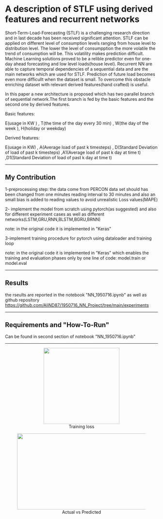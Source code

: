 # A description of STLF using derived features and recurrent networks
Short-Term-Load-Forecasting (STLF) is a challenging research direction and in last decade has been received significant attention.
 STLF can be applied on different level of consumption levels ranging from house level to distribution level. The lower the level of consumpption the more volatile the trend of consumption will be. This volatility makes prediction difficult.
Machine Learning solutions proved to be a relible predictor even for one-day ahead forecasting and low level loads(house level).
Recurrent NN are able to capture temporal dependencies of a sequential data and are the main networks which are used for STLF.
Prediction of future load becomes even more difficullt when the dataset is small.
To overcome this obstacle enriching dataset with relevant derived features(hand crafted) is useful.

In this paper a new architecture is proposed which has two parallel branch of sequential network.The first branch is fed by the basic features and the second one by derived features.

Basic features:

E(usage in KW ) , T(the time of the day every 30 min) , W(the day of the week ), H(holiday or weekday)

Derived features:

E(usage in KW) , A(Average load of past k timesteps) , D(Standard Deviation of load of past k timesteps) ,A1(Average load of past k day at time t) ,D1(Standard Deviation of load of past k day at time t)

<hr/>

## My Contribution

1-preprocessing step: the data come from PERCON data set should has been  changed  from one minutes reading interval to 30 minutes and also an small bias is added to reading values to avoid unrealistic Loss values(MAPE) 

2- implement the model from scratch using pytorch(as suggested) and also for different experiment cases as well as different networks(LSTM,GRU,RNN,BLSTM,BGRU,BRNN) 

note: in the original code it is implemented in "Keras" 

3-implement training procedure for pytorch using dataloader and training loop

note: in the original code it is implemented in "Keras" which enables the training and evaluation phases only by one line of code: model.train or model.eval 

<hr/>

## Results 
the rseults are reported in the notebook "NN_1950716.ipynb" as well as github repository https://github.com/AliND87/1950716_NN_Project/tree/main/experiments  

<hr/>

## Requirements and "How-To-Run"
Can be found  in second section of notebook "NN_1950716.ipynb"

<hr/>

 
 <figure>
 <center>
 <img src='https://i.postimg.cc/63Snk5K6/overal-results.png' width="250" 
      height="250"/>
 <figcaption>Training loss</figcaption>
 </center>
 </figure>
 
 <figure>
 <center>
 <img src='https://postimg.cc/D48y852t' width="600" 
      height="250"/>
 <figcaption>Actual vs Predicted</figcaption></center>
 </figure>

